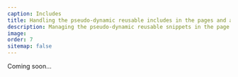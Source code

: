 ```yaml
---
caption: Includes
title: Handling the pseudo-dynamic reusable includes in the pages and assets
description: Managing the pseudo-dynamic reusable snippets in the page and text asset contents
image: 
order: 7
sitemap: false
---
```

Coming soon...